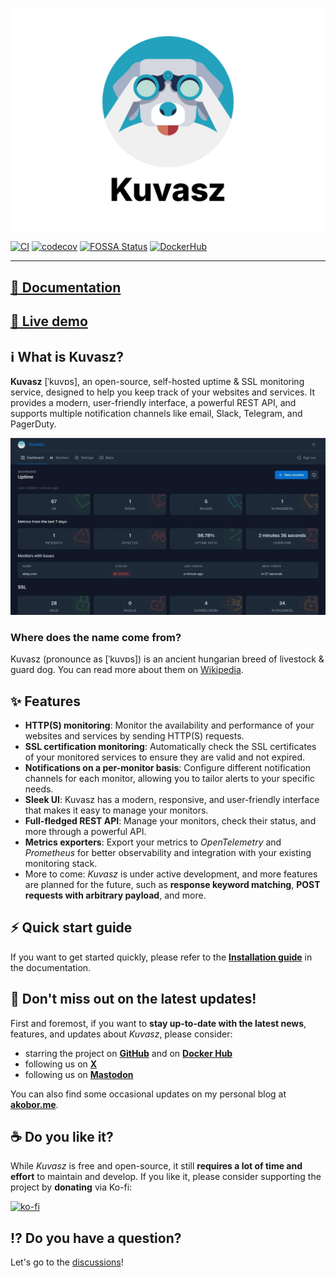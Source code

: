 ![Kuvasz](docs/docs/images/kuvasz-banner-light.webp)

[![CI](https://github.com/kuvasz-uptime/kuvasz/actions/workflows/main.yml/badge.svg)](https://github.com/kuvasz-uptime/kuvasz/actions/workflows/main.yml)
[![codecov](https://codecov.io/gh/kuvasz-uptime/kuvasz/branch/main/graph/badge.svg?token=67X0CD3CGY)](https://codecov.io/gh/kuvasz-uptime/kuvasz)
[![FOSSA Status](https://app.fossa.com/api/projects/git%2Bgithub.com%2Fkuvasz-uptime%2Fkuvasz.svg?type=shield)](https://app.fossa.com/projects/git%2Bgithub.com%2Fkuvasz-uptime%2Fkuvasz?ref=badge_shield)
[![DockerHub](https://badgen.net/badge/docker/hub/blue?icon=docker)](https://hub.docker.com/r/kuvaszmonitoring/kuvasz)

---

## [📖 Documentation](https://kuvasz-uptime.dev)

## [🛝 Live demo](https://kuvasz-uptime.dev/demo/)

## ℹ️  What is Kuvasz?

**Kuvasz** [ˈkuvɒs], an open-source, self-hosted uptime & SSL monitoring service, designed to help you keep track of your websites and services. It provides a modern, user-friendly interface, a powerful REST API, and supports multiple notification channels like email, Slack, Telegram, and PagerDuty.

![Kuvasz](docs/docs/images/feature_carousel.webp)

### Where does the name come from?

Kuvasz (pronounce as [ˈkuvɒs]) is an ancient hungarian breed of livestock & guard dog. You can read more about them on [Wikipedia](https://en.wikipedia.org/wiki/Kuvasz).

## ✨ Features

- **HTTP(S) monitoring**: Monitor the availability and performance of your websites and services by sending HTTP(S) requests.
- **SSL certification monitoring**: Automatically check the SSL certificates of your monitored services to ensure they are valid and not expired.
- **Notifications on a per-monitor basis**: Configure different notification channels for each monitor, allowing you to tailor alerts to your specific needs.
- **Sleek UI**: Kuvasz has a modern, responsive, and user-friendly interface that makes it easy to manage your monitors.
- **Full-fledged REST API**: Manage your monitors, check their status, and more through a powerful API.
- **Metrics exporters**: Export your metrics to _OpenTelemetry_ and _Prometheus_ for better observability and integration with your existing monitoring stack.
- More to come: _Kuvasz_ is under active development, and more features are planned for the future, such as **response keyword matching**, **POST requests with arbitrary payload**, and more.

## ⚡️  Quick start guide

If you want to get started quickly, please refer to the [**Installation guide**](https://kuvasz-uptime.dev/setup/installation/) in the documentation.

## 📣  Don't miss out on the latest updates!

First and foremost, if you want to **stay up-to-date with the latest news**, features, and updates about _Kuvasz_, please consider:

- starring the project on [**GitHub**](https://github.com/kuvasz-uptime/kuvasz) and on [**Docker Hub**](https://hub.docker.com/r/kuvaszmonitoring/kuvasz)
- following us on [**X**](https://x.com/KuvaszUptime)
- following us on [**Mastodon**](https://techhub.social/@KuvaszUptime)

You can also find some occasional updates on my personal blog at [**akobor.me**](https://akobor.me).

## ☕️ Do you like it?

While _Kuvasz_ is free and open-source, it still **requires a lot of time and effort** to maintain and develop. If you like it, please consider supporting the project by **donating** via Ko-fi:

[![ko-fi](https://ko-fi.com/img/githubbutton_sm.svg)](https://ko-fi.com/L4L31DH59D)

## ⁉️ Do you have a question?

Let's go to the [discussions](https://github.com/kuvasz-uptime/kuvasz/discussions)!
